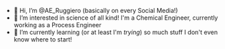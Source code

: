 - 👋 Hi, I’m @AE_Ruggiero (basically on every Social Media!)
- 👀 I’m interested in science of all kind! I'm a Chemical Engineer, currently working as a Process Engineer  
- 🌱 I’m currently learning (or at least I'm *trying*) so much stuff I don't even know where to start!

<!---
Angelj107/Angelj107 is a ✨ special ✨ repository because its `README.md` (this file) appears on your GitHub profile.
You can click the Preview link to take a look at your changes.
--->
